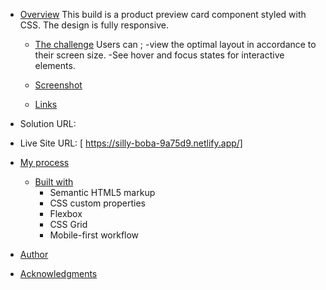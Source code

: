 - [Overview](#overview)
  This build is a product preview card component styled with CSS. The design is fully responsive.

  - [The challenge](#the-challenge)
    Users can ;
    -view the optimal layout in accordance to their screen size.
    -See hover and focus states for interactive elements.

  - [Screenshot](#screenshot)

  - [Links](#links)

- Solution URL: [](https://your-solution-url.com)
- Live Site URL: [ https://silly-boba-9a75d9.netlify.app/]

- [My process](#my-process)

  - [Built with](#built-with)
    - Semantic HTML5 markup
    - CSS custom properties
    - Flexbox
    - CSS Grid
    - Mobile-first workflow

- [Author](#author)
- [Acknowledgments](#acknowledgments)
